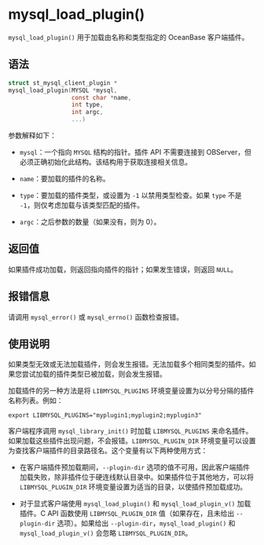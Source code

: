 mysql_load_plugin() 
========================================

`mysql_load_plugin()` 用于加载由名称和类型指定的 OceanBase 客户端插件。 

语法 
-----------------------

```c
struct st_mysql_client_plugin *
mysql_load_plugin(MYSQL *mysql,
                  const char *name,
                  int type,
                  int argc,
                  ...)
```



参数解释如下：

* `mysql`：一个指向 `MYSQL` 结构的指针。插件 API 不需要连接到 OBServer，但必须正确初始化此结构。该结构用于获取连接相关信息。

  

* `name`：要加载的插件的名称。

  

* `type`：要加载的插件类型，或设置为 `-1` 以禁用类型检查。如果 `type` 不是 `-1`，则仅考虑加载与该类型匹配的插件。

  

* `argc`：之后参数的数量（如果没有，则为 0）。

  




返回值 
------------------------

如果插件成功加载，则返回指向插件的指针；如果发生错误，则返回 `NULL`。

报错信息 
-------------------------

请调用 `mysql_error()` 或 `mysql_errno()` 函数检查报错。

使用说明 
-------------------------

如果类型无效或无法加载插件，则会发生报错。无法加载多个相同类型的插件。如果您尝试加载的插件类型已被加载，则会发生报错。

加载插件的另一种方法是将 `LIBMYSQL_PLUGINS` 环境变量设置为以分号分隔的插件名称列表。例如：

```unknow
export LIBMYSQL_PLUGINS="myplugin1;myplugin2;myplugin3"
```



客户端程序调用 `mysql_library_init()` 时加载 `LIBMYSQL_PLUGINS` 来命名插件。如果加载这些插件出现问题，不会报错。`LIBMYSQL_PLUGIN_DIR` 环境变量可以设置为查找客户端插件的目录路径名。这个变量有以下两种使用方式：

* 在客户端插件预加载期间，`--plugin-dir` 选项的值不可用，因此客户端插件加载失败，除非插件位于硬连线默认目录中。如果插件位于其他地方，可以将 `LIBMYSQL_PLUGIN_DIR` 环境变量设置为适当的目录，以使插件预加载成功。

  




<!-- -->

* 对于显式客户端使用 `mysql_load_plugin()` 和 `mysql_load_plugin_v()` 加载插件。C API 函数使用 `LIBMYSQL_PLUGIN_DIR` 值（如果存在，且未给出 `--plugin-dir` 选项）。如果给出 `--plugin-dir`，`mysql_load_plugin()` 和 `mysql_load_plugin_v()` 会忽略 `LIBMYSQL_PLUGIN_DIR`。

  




